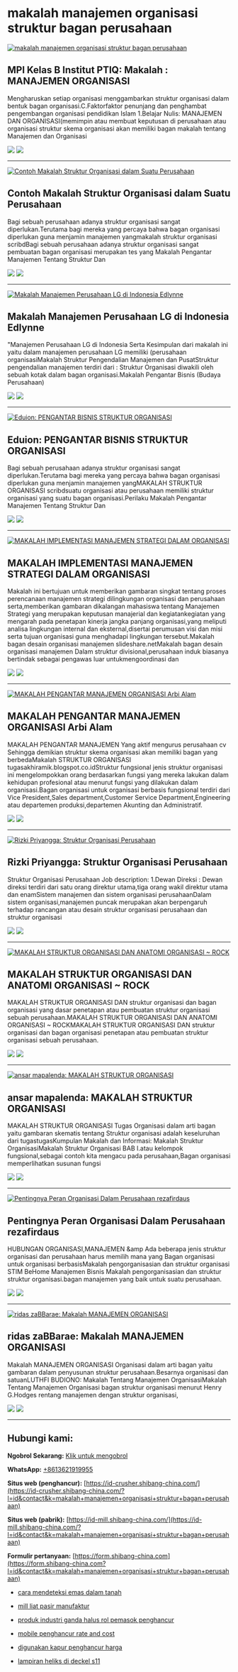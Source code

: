 # makalah manajemen organisasi struktur bagan perusahaan

<a href="https://swt.shibang-china.com/?l=id&img&k=makalah+manajemen+organisasi+struktur+bagan+perusahaan" target="_blank">![makalah manajemen organisasi struktur bagan perusahaan](http://static.shibang-china.com/all-800x300/478.jpg)</a>

## MPI Kelas B Institut PTIQ: Makalah : MANAJEMEN ORGANISASI
Mengharuskan setiap organisasi menggambarkan struktur organisasi dalam bentuk bagan organisasi.C.Faktorfaktor penunjang dan penghambat pengembangan organisasi pendidikan Islam 1.Belajar Nulis: MANAJEMEN DAN ORGANISASI(memimpin atau membuat keputusan di perusahaan atau organisasi struktur skema organisasi akan memiliki bagan makalah tentang Manajemen dan Organisasi


<a href="https://whatsapp.shibangsoft.com/WhatsApp.php" target="_blank" title="WhatsApp">![](http://static.shibang-china.com/icon/whatsapp.png)</a> <a href="https://swt.shibang-china.com/?l=id&icon&k=makalah+manajemen+organisasi+struktur+bagan+perusahaan" target="_blank">![](http://static.shibang-china.com/icon/chat-id.png)</a>

---

<a href="https://swt.shibang-china.com/?l=id&img&k=makalah+manajemen+organisasi+struktur+bagan+perusahaan" target="_blank">![Contoh Makalah Struktur Organisasi dalam Suatu Perusahaan](http://static.shibang-china.com/all-800x300/1510.jpg)</a>

## Contoh Makalah Struktur Organisasi dalam Suatu Perusahaan
Bagi sebuah perusahaan adanya struktur organisasi sangat diperlukan.Terutama bagi mereka yang percaya bahwa bagan organisasi diperlukan guna menjamin manajemen yangmakalah struktur organisasi scribdBagi sebuah perusahaan adanya struktur organisasi sangat pembuatan bagan organisasi merupakan tes yang Makalah Pengantar Manajemen Tentang Struktur Dan


<a href="https://whatsapp.shibangsoft.com/WhatsApp.php" target="_blank" title="WhatsApp">![](http://static.shibang-china.com/icon/whatsapp.png)</a> <a href="https://swt.shibang-china.com/?l=id&icon&k=makalah+manajemen+organisasi+struktur+bagan+perusahaan" target="_blank">![](http://static.shibang-china.com/icon/chat-id.png)</a>

---

<a href="https://swt.shibang-china.com/?l=id&img&k=makalah+manajemen+organisasi+struktur+bagan+perusahaan" target="_blank">![Makalah Manajemen Perusahaan LG di Indonesia Edlynne](http://static.shibang-china.com/all-800x300/195.jpg)</a>

## Makalah Manajemen Perusahaan LG di Indonesia Edlynne
"Manajemen Perusahaan LG di Indonesia Serta Kesimpulan dari makalah ini yaitu dalam manajemen perusahaan LG memiliki (perusahaan organisasiMakalah Struktur Pengendalian Manajemen dan PusatStruktur pengendalian manajemen terdiri dari : Struktur Organisasi diwakili oleh sebuah kotak dalam bagan organisasi.Makalah Pengantar Bisnis (Budaya Perusahaan)


<a href="https://whatsapp.shibangsoft.com/WhatsApp.php" target="_blank" title="WhatsApp">![](http://static.shibang-china.com/icon/whatsapp.png)</a> <a href="https://swt.shibang-china.com/?l=id&icon&k=makalah+manajemen+organisasi+struktur+bagan+perusahaan" target="_blank">![](http://static.shibang-china.com/icon/chat-id.png)</a>

---

<a href="https://swt.shibang-china.com/?l=id&img&k=makalah+manajemen+organisasi+struktur+bagan+perusahaan" target="_blank">![Eduion: PENGANTAR BISNIS STRUKTUR ORGANISASI](http://static.shibang-china.com/all-800x300/1027.jpg)</a>

## Eduion: PENGANTAR BISNIS STRUKTUR ORGANISASI
Bagi sebuah perusahaan adanya struktur organisasi sangat diperlukan.Terutama bagi mereka yang percaya bahwa bagan organisasi diperlukan guna menjamin manajemen yangMAKALAH STRUKTUR ORGANISASI scribdsuatu organisasi atau perusahaan memiliki struktur organisasi yang suatu bagan organisasi.Perilaku Makalah Pengantar Manajemen Tentang Struktur Dan


<a href="https://whatsapp.shibangsoft.com/WhatsApp.php" target="_blank" title="WhatsApp">![](http://static.shibang-china.com/icon/whatsapp.png)</a> <a href="https://swt.shibang-china.com/?l=id&icon&k=makalah+manajemen+organisasi+struktur+bagan+perusahaan" target="_blank">![](http://static.shibang-china.com/icon/chat-id.png)</a>

---

<a href="https://swt.shibang-china.com/?l=id&img&k=makalah+manajemen+organisasi+struktur+bagan+perusahaan" target="_blank">![MAKALAH IMPLEMENTASI MANAJEMEN STRATEGI DALAM ORGANISASI](http://static.shibang-china.com/all-800x300/669.jpg)</a>

## MAKALAH IMPLEMENTASI MANAJEMEN STRATEGI DALAM ORGANISASI
Makalah ini bertujuan untuk memberikan gambaran singkat tentang proses perencanaan manajemen strategi dilingkungan organisasi dan perusahaan serta,memberikan gambaran dikalangan mahasiswa tentang Manajemen Strategi yang merupakan keputusan manajerial dan kegiatankegiatan yang mengarah pada penetapan kinerja jangka panjang organisasi,yang meliputi analisa lingkungan internal dan eksternal,disertai perumusan visi dan misi serta tujuan organisasi guna menghadapi lingkungan tersebut.Makalah bagan desain organisasi manajemen slideshare.netMakalah bagan desain organisasi manajemen Dalam struktur divisional,perusahaan induk biasanya bertindak sebagai pengawas luar untukmengoordinasi dan


<a href="https://whatsapp.shibangsoft.com/WhatsApp.php" target="_blank" title="WhatsApp">![](http://static.shibang-china.com/icon/whatsapp.png)</a> <a href="https://swt.shibang-china.com/?l=id&icon&k=makalah+manajemen+organisasi+struktur+bagan+perusahaan" target="_blank">![](http://static.shibang-china.com/icon/chat-id.png)</a>

---

<a href="https://swt.shibang-china.com/?l=id&img&k=makalah+manajemen+organisasi+struktur+bagan+perusahaan" target="_blank">![MAKALAH PENGANTAR MANAJEMEN ORGANISASI Arbi Alam](http://static.shibang-china.com/all-800x300/1046.jpg)</a>

## MAKALAH PENGANTAR MANAJEMEN ORGANISASI Arbi Alam
MAKALAH PENGANTAR MANAJEMEN Yang aktif mengurus perusahaan cv Sehingga demikian struktur skema organisasi akan memiliki bagan yang berbedaMakalah STRUKTUR ORGANISASI tugasakhiramik.blogspot.co.idStruktur fungsional jenis struktur organisasi ini mengelompokkan orang berdasarkan fungsi yang mereka lakukan dalam kehidupan profesional atau menurut fungsi yang dilakukan dalam organisasi.Bagan organisasi untuk organisasi berbasis fungsional terdiri dari Vice President,Sales department,Customer Service Department,Engineering atau departemen produksi,departemen Akunting dan Administratif.


<a href="https://whatsapp.shibangsoft.com/WhatsApp.php" target="_blank" title="WhatsApp">![](http://static.shibang-china.com/icon/whatsapp.png)</a> <a href="https://swt.shibang-china.com/?l=id&icon&k=makalah+manajemen+organisasi+struktur+bagan+perusahaan" target="_blank">![](http://static.shibang-china.com/icon/chat-id.png)</a>

---

<a href="https://swt.shibang-china.com/?l=id&img&k=makalah+manajemen+organisasi+struktur+bagan+perusahaan" target="_blank">![Rizki Priyangga: Struktur Organisasi Perusahaan](http://static.shibang-china.com/all-800x300/42.jpg)</a>

## Rizki Priyangga: Struktur Organisasi Perusahaan
Struktur Organisasi Perusahaan Job description: 1.Dewan Direksi : Dewan direksi terdiri dari satu orang direktur utama,tiga orang wakil direktur utama dan enamSistem manajemen dan sistem organisasi perusahaanDalam sistem organisasi,manajemen puncak merupakan akan berpengaruh terhadap rancangan atau desain struktur organisasi perusahaan dan struktur organisasi


<a href="https://whatsapp.shibangsoft.com/WhatsApp.php" target="_blank" title="WhatsApp">![](http://static.shibang-china.com/icon/whatsapp.png)</a> <a href="https://swt.shibang-china.com/?l=id&icon&k=makalah+manajemen+organisasi+struktur+bagan+perusahaan" target="_blank">![](http://static.shibang-china.com/icon/chat-id.png)</a>

---

<a href="https://swt.shibang-china.com/?l=id&img&k=makalah+manajemen+organisasi+struktur+bagan+perusahaan" target="_blank">![MAKALAH STRUKTUR ORGANISASI DAN ANATOMI ORGANISASI ~ ROCK](http://static.shibang-china.com/all-800x300/429.jpg)</a>

## MAKALAH STRUKTUR ORGANISASI DAN ANATOMI ORGANISASI ~ ROCK
MAKALAH STRUKTUR ORGANISASI DAN struktur organisasi dan bagan organisasi yang dasar penetapan atau pembuatan struktur organisasi sebuah perusahaan.MAKALAH STRUKTUR ORGANISASI DAN ANATOMI ORGANISASI ~ ROCKMAKALAH STRUKTUR ORGANISASI DAN struktur organisasi dan bagan organisasi penetapan atau pembuatan struktur organisasi sebuah perusahaan.


<a href="https://whatsapp.shibangsoft.com/WhatsApp.php" target="_blank" title="WhatsApp">![](http://static.shibang-china.com/icon/whatsapp.png)</a> <a href="https://swt.shibang-china.com/?l=id&icon&k=makalah+manajemen+organisasi+struktur+bagan+perusahaan" target="_blank">![](http://static.shibang-china.com/icon/chat-id.png)</a>

---

<a href="https://swt.shibang-china.com/?l=id&img&k=makalah+manajemen+organisasi+struktur+bagan+perusahaan" target="_blank">![ansar mapalenda: MAKALAH STRUKTUR ORGANISASI](http://static.shibang-china.com/all-800x300/1018.jpg)</a>

## ansar mapalenda: MAKALAH STRUKTUR ORGANISASI
MAKALAH STRUKTUR ORGANISASI Tugas Organisasi dalam arti bagan yaitu gambaran skematis tentang Struktur organisasi adalah keseluruhan dari tugastugasKumpulan Makalah dan Informasi: Makalah Struktur OrganisasiMakalah Struktur Organisasi BAB I.atau kelompok fungsional,sebagai contoh kita mengacu pada perusahaan,Bagan organisasi memperlihatkan susunan fungsi


<a href="https://whatsapp.shibangsoft.com/WhatsApp.php" target="_blank" title="WhatsApp">![](http://static.shibang-china.com/icon/whatsapp.png)</a> <a href="https://swt.shibang-china.com/?l=id&icon&k=makalah+manajemen+organisasi+struktur+bagan+perusahaan" target="_blank">![](http://static.shibang-china.com/icon/chat-id.png)</a>

---

<a href="https://swt.shibang-china.com/?l=id&img&k=makalah+manajemen+organisasi+struktur+bagan+perusahaan" target="_blank">![Pentingnya Peran Organisasi Dalam Perusahaan rezafirdaus](http://static.shibang-china.com/all-800x300/970.jpg)</a>

## Pentingnya Peran Organisasi Dalam Perusahaan rezafirdaus
HUBUNGAN ORGANISASI,MANAJEMEN &amp Ada beberapa jenis struktur organisasi dan perusahaan harus memilih mana yang Bagan organisasi untuk organisasi berbasisMakalah pengorganisasian dan struktur organisasi STIM BeHome Manajemen Bisnis Makalah pengorganisasian dan struktur struktur organisasi.bagan manajemen yang baik untuk suatu perusahaan.


<a href="https://whatsapp.shibangsoft.com/WhatsApp.php" target="_blank" title="WhatsApp">![](http://static.shibang-china.com/icon/whatsapp.png)</a> <a href="https://swt.shibang-china.com/?l=id&icon&k=makalah+manajemen+organisasi+struktur+bagan+perusahaan" target="_blank">![](http://static.shibang-china.com/icon/chat-id.png)</a>

---

<a href="https://swt.shibang-china.com/?l=id&img&k=makalah+manajemen+organisasi+struktur+bagan+perusahaan" target="_blank">![ridas zaBBarae: Makalah MANAJEMEN ORGANISASI](http://static.shibang-china.com/all-800x300/49.jpg)</a>

## ridas zaBBarae: Makalah MANAJEMEN ORGANISASI
Makalah MANAJEMEN ORGANISASI Organisasi dalam arti bagan yaitu gambaran dalam penyusunan struktur perusahaan.Besarnya organisasi dan satuanLUTHFI BUDIONO: Makalah Tentang Manajemen OrganisasiMakalah Tentang Manajemen Organisasi bagan struktur organisasi menurut Henry G.Hodges rentang manajemen dengan struktur organisasi,


<a href="https://whatsapp.shibangsoft.com/WhatsApp.php" target="_blank" title="WhatsApp">![](http://static.shibang-china.com/icon/whatsapp.png)</a> <a href="https://swt.shibang-china.com/?l=id&icon&k=makalah+manajemen+organisasi+struktur+bagan+perusahaan" target="_blank">![](http://static.shibang-china.com/icon/chat-id.png)</a>

---
## Hubungi kami:

**Ngobrol Sekarang:** [Klik untuk mengobrol](https://swt.shibang-china.com?l=id&contact&k=makalah+manajemen+organisasi+struktur+bagan+perusahaan)

**WhatsApp:**  [+8613621919955](https://whatsapp.shibangsoft.com/WhatsApp.php)

**Situs web (penghancur):** [https://id-crusher.shibang-china.com/](https://id-crusher.shibang-china.com/?l=id&contact&k=makalah+manajemen+organisasi+struktur+bagan+perusahaan)

**Situs web (pabrik):** [https://id-mill.shibang-china.com/](https://id-mill.shibang-china.com/?l=id&contact&k=makalah+manajemen+organisasi+struktur+bagan+perusahaan)

**Formulir pertanyaan:** [https://form.shibang-china.com](https://form.shibang-china.com?l=id&contact&k=makalah+manajemen+organisasi+struktur+bagan+perusahaan)

* [cara mendeteksi emas dalam tanah](../38/cara%20mendeteksi%20emas%20dalam%20tanah.md)

* [mill liat pasir manufaktur](../33/mill%20liat%20pasir%20manufaktur.md)

* [produk industri ganda halus rol pemasok penghancur](../33/produk%20industri%20ganda%20halus%20rol%20pemasok%20penghancur.md)

* [mobile penghancur rate and cost](../35/mobile%20penghancur%20rate%20and%20cost.md)

* [digunakan kapur penghancur harga](../31/digunakan%20kapur%20penghancur%20harga.md)

* [lampiran heliks di deckel s11](../40/lampiran%20heliks%20di%20deckel%20s11.md)